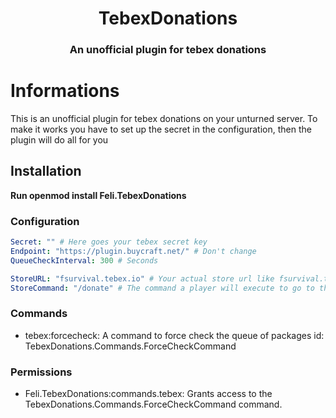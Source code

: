 <h1 align="center">TebexDonations</h1>
<h3 align="center">An unofficial plugin for tebex donations</h3>

# Informations

This is an unofficial plugin for tebex donations on your unturned server.
To make it works you have to set up the secret in the configuration, then the plugin will do all for you

## Installation
**Run openmod install Feli.TebexDonations**

### Configuration
```yml
Secret: "" # Here goes your tebex secret key
Endpoint: "https://plugin.buycraft.net/" # Don't change
QueueCheckInterval: 300 # Seconds

StoreURL: "fsurvival.tebex.io" # Your actual store url like fsurvival.tebex.io
StoreCommand: "/donate" # The command a player will execute to go to the store
```

### Commands
- tebex:forcecheck: A command to force check the queue of packages
  id: TebexDonations.Commands.ForceCheckCommand

### Permissions
- Feli.TebexDonations:commands.tebex: Grants access to the TebexDonations.Commands.ForceCheckCommand command.

